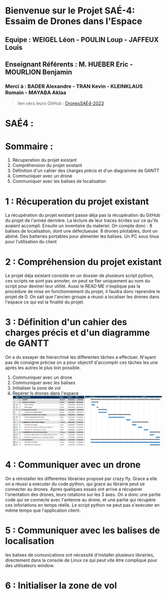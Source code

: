 # Bienvenue sur le Projet SAÉ-4: Essaim de Drones dans l'Espace



## Equipe : WEIGEL Léon - POULIN Loup - JAFFEUX Louis
## Enseignant Référents : M. HUEBER Eric - MOURLION Benjamin

### Merci à : BADER Alexandre - TRAN Kevin - KLEINKLAUS Romain - MAYABA Aklaa
> lien vers leurs GitHub : [DronesSAÉ4-2023](https://github.com/arduilex/SAE4_drone?tab=readme-ov-file)

# **SAÉ4 :**

# Sommaire :
1. Récuperation du projet existant
2. Compréhension du projet existant
3. Définition d'un cahier des charges précis et d'un diagramme de GANTT
4. Communiquer avec un drone
5. Communiquer avec les balises de localisation


# **1 : Récuperation du projet existant**
  La récupération du projet existant passe déja pas la récupération du GitHub du projet de l'année dernière. La lecture de leur traces écrites sur ce qu'ils avaient accompli. Ensuite un inventaire du materiel. On compte donc :
  8 balises de localisation, dont une défectueuse. 
  8 drones pilotables, dont un abimé.
  Des batteries portables pour alimenter les balises.
  Un PC sous linux pour l'utilisation du client

# **2 : Compréhension du projet existant**
  Le projet déja existant consiste en un dossier de plusieurs script python, ces scripts ne sont pas annoter, on peut se fier uniquement au nom du script pour deviner leur utilité.
  Aussi le READ ME n'explique pas la procédure de mise en fonctionnement du projet, il faudra donc reprendre le projet de 0. On sait que l'ancien groupe a réussi a localiser les drones dans l'espace ce qui est la finalité du projet.

# **3 : Définition d'un cahier des charges précis et d'un diagramme de GANTT**
  On a du essayer de hierarchisé les differentes tâches a effectuer. N'ayant pas de consigne précise on a pour objectif d'accomplir ces tâches les une après les autres le plus loin possible.
  1. Communiquer avec un drone
  3. Communiquer avec les balises
  4. Initialiser la zone de vol
  5. Repérer ls drones dans l'espace
![alt tag](https://github.com/SAE3L/DroneSAE4/blob/main/Organisation/Gantt.PNG)
# **4 : Communiquer avec un drone**
  On a réinstaller les differentes librairies proposé par crazy fly. Grace a elle on a réussi a executer du code python, qui grace au librairie peut se connecter au drones.
  Apres quelques essais ont arrive a récuperer l'orientation des drones, leurs rotations sur les 3 axes. On a donc une partie code qui se connecte avec l'antenne au drone, et une partie qui récupère ces inforlations en temps réelle.
  Le script python ne peut pas s'executer en même temps que l'application client.


# **5 : Communiquer avec les balises de localisation**
  les balises de comunications ont nécessité d'installer plusieurs librairies, directement dans la console de Linux ce qui peut vite être compliqué pour des utilisateurs window.


# **6 : Initialiser la zone de vol**
